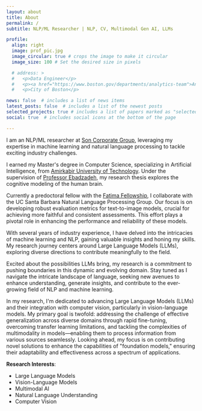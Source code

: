 ```yaml
---
layout: about
title: About
permalink: /
subtitle: NLP/ML Researcher | NLP, CV, Multimodal Gen AI, LLMs

profile:
  align: right
  image: prof_pic.jpg
  image_circular: true # crops the image to make it circular
  image_size: 100 # Set the desired size in pixels

  # address: >
  #   <p>Data Engineer</p>
  #   <p><a href="https://www.boston.gov/departments/analytics-team">Analytics Team</a></p>
  #   <p>City of Boston</p>

news: false  # includes a list of news items
latest_posts: false  # includes a list of the newest posts
selected_projects: true # includes a list of papers marked as "selected={true}"
social: true  # includes social icons at the bottom of the page

---
```


I am an NLP/ML researcher at [Son Corporate Group](https://son-global.com/), leveraging my expertise in machine learning and natural language processing to tackle exciting industry challenges.

I earned my Master's degree in Computer Science, specializing in Artificial Intelligence, from [Amirkabir University of Technology](https://aut.ac.ir/en). Under the supervision of [Professor Ebadzadeh](https://aut.ac.ir/cv/2130/MOHAMMAD-MEHDI-EBADZADEH), my research thesis explores the cognitive modeling of the human brain.

Currently a predoctoral fellow with the [Fatima Fellowship](https://www.fatimafellowship.com/), I collaborate with the UC Santa Barbara Natural Language Processing Group. Our focus is on developing robust evaluation metrics for text-to-image models, crucial for achieving more faithful and consistent assessments. This effort plays a pivotal role in enhancing the performance and reliability of these models.

With several years of industry experience, I have delved into the intricacies of machine learning and NLP, gaining valuable insights and honing my skills. My research journey centers around Large Language Models (LLMs), exploring diverse directions to contribute meaningfully to the field.

Excited about the possibilities LLMs bring, my research is a commitment to pushing boundaries in this dynamic and evolving domain. Stay tuned as I navigate the intricate landscape of language, seeking new avenues to enhance understanding, generate insights, and contribute to the ever-growing field of NLP and machine learning.

In my research, I'm dedicated to advancing Large Language Models (LLMs) and their integration with computer vision, particularly in vision-language models. My primary goal is twofold: addressing the challenge of effective generalization across diverse domains through rapid fine-tuning, overcoming transfer learning limitations, and tackling the complexities of multimodality in models—enabling them to process information from various sources seamlessly. Looking ahead, my focus is on contributing novel solutions to enhance the capabilities of "foundation models," ensuring their adaptability and effectiveness across a spectrum of applications.

**Research Interests**:
- Large Language Models
- Vision-Language Models
- Multimodal AI
- Natural Language Understanding
- Computer Vision
